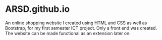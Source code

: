 # ARSD.github.io
An online shopping website I created using HTML and CSS as well as Bootstrap, for my first semester ICT project. 
Only a front end was created. The website can be made functional as an extension later on. 
